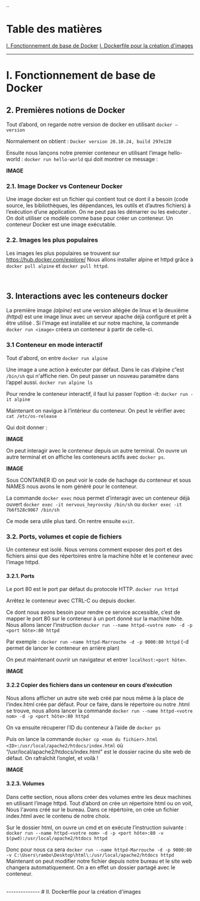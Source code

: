 
..

# Table des matières

[I. Fonctionnement de base de Docker](https://pastequecarre.github.io/docker-sae203/#1)
[I. Dockerfile pour la création d'images](https://pastequecarre.github.io/docker-sae203/#2)
    

--------------
<a id="1"></a>
# I. Fonctionnement de base de Docker

## 2. Premières notions de Docker

Tout d’abord, on regarde notre version de docker en utilisant `docker –version`

Normalement on obtient : `Docker version 20.10.24, build 297e128`

Ensuite nous lançons notre premier conteneur en utilisant
l’image hello-world : `docker run hello-world` qui doit montrer ce message :

**IMAGE**


### 2.1. Image Docker vs Conteneur Docker

Une image docker est un fichier qui contient tout ce dont il a besoin (code source, les bibliothèques, les dépendances, les outils et d’autres fichiers) à l’exécution d’une application. On ne peut pas les démarrer ou les exécuter . On doit utiliser ce modèle comme base pour créer un conteneur.
Un conteneur Docker est une image exécutable.


### 2.2. Images les plus populaires

Les images les plus populaires se trouvent sur <https://hub.docker.com/explore/>
Nous allons installer alpine et httpd grâce à `docker pull alpine` et `docker pull httpd`.

<br>

## 3. Interactions avec les conteneurs docker

La première image *(alpine)* est une version allégée de linux et la deuxième *(httpd)* est une image linux avec un serveur apache déjà configuré et prêt à être utilisé .
Si l’image est installée et sur notre machine, la commande `docker run <image>` créera un conteneur à partir de celle-ci. 


### 3.1 Conteneur en mode interactif

Tout d'abord, on entre `docker run alpine`

Une image a une action à exécuter par défaut. Dans le cas d’alpine c”est `/bin/sh` qui n'affiche rien. On peut passer un nouveau paramètre dans l’appel aussi.
`docker run alpine ls`

Pour rendre le conteneur interactif, il faut lui passer l’option -it: `docker run -it alpine`

Maintenant on navigue à l’intérieur du conteneur. On peut le vérifier avec `cat /etc/os-release`

Qui doit donner : 

**IMAGE**

On peut interagir avec le conteneur depuis un autre terminal. On ouvre un autre terminal et on affiche les conteneurs actifs avec `docker ps`.

**IMAGE**

Sous CONTAINER ID on peut voir le code de hachage du conteneur et sous NAMES nous avons le nom généré pour le conteneur.

La commande `docker exec` nous permet d’interagir avec un conteneur déjà ouvert
`docker exec -it nervous_heyrovsky /bin/sh` ou `docker exec -it 7b6f528c9067 /bin/sh`

Ce mode sera utile plus tard. On rentre ensuite `exit`.


### 3.2. Ports, volumes et copie de fichiers

Un conteneur est isolé. Nous verrons comment exposer des port et des fichiers ainsi que des répertoires entre la machine hôte et le conteneur avec l’image httpd.


#### 3.2.1. Ports
Le port 80 est le port par défaut du protocole HTTP. `docker run httpd`

Arrêtez le conteneur avec CTRL-C ou depuis docker.

Ce dont nous avons besoin pour rendre ce service accessible, c’est de mapper le port 80 sur le conteneur à un port donné sur la machine hôte. Nous allons lancer l’instruction `docker run --name httpd-<votre nom> -d -p <port hôte>:80 httpd`

Par exemple : 
`docker run –name httpd-Marrouche -d -p 9000:80 httpd` (-d permet de lancer le conteneur en arrière plan)

On peut maintenant ouvrir un navigateur et entrer `localhost:<port hôte>`.

**IMAGE**


#### 3.2.2 Copier des fichiers dans un conteneur en cours d’exécution

Nous allons afficher un autre site web créé par nous même à la place de l’index.html crée par défaut.
Pour ce faire, dans le répertoire ou notre .html se trouve, nous allons lancer la commande `docker run --name httpd-<votre nom> -d -p <port hôte>:80 httpd`

On va ensuite récuperer l’ID du conteneur à l’aide de `docker ps`

Puis on lance la commande `docker cp <nom du fichier>.html <ID>:/usr/local/apache2/htdocs/index.html` où “/usr/local/apache2/htdocs/index.html” est le dossier racine du site web de défaut. On rafraîchit l’onglet, et voilà !

**IMAGE**


#### 3.2.3. Volumes

Dans cette section, nous allons créer des volumes entre les deux machines en utilisant l’image httpd.
Tout d’abord on crée un répertoire html ou on voit, Nous l'avons créé sur le bureau. Dans ce répértoire, on crée un fichier index.html avec le contenu de notre choix.

Sur le dossier html, on ouvre un cmd et on exécute l’instruction suivante :
`docker run --name httpd-<votre nom> -d -p <port hôte>:80 -v $(pwd):/usr/local/apache2/htdocs httpd`

Donc pour nous ca sera `docker run --name httpd-Marrouche -d -p 9000:80 -v C:\Users\rambo\Desktop\html\:/usr/local/apache2/htdocs httpd`
Maintenant on  peut modifier notre fichier depuis notre bureau et le site web changera automatiquement. On a en effet un dossier partagé avec le conteneur.


<br>
--------------
<a id="2"></a>
# II. Dockerfile pour la création d'images

